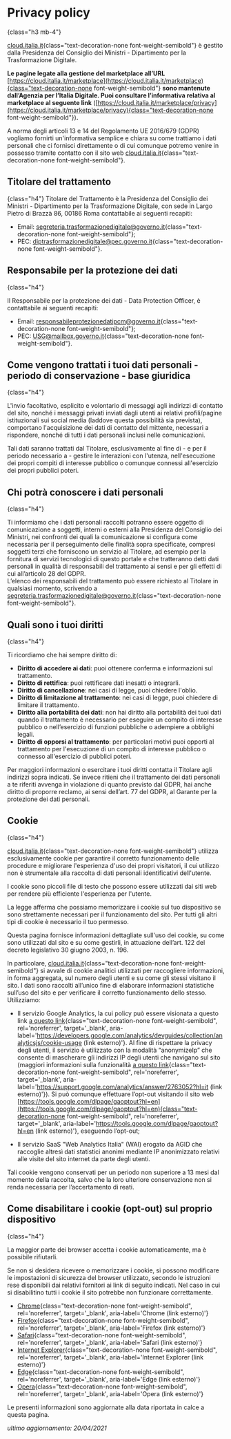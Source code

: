 # Privacy policy
{class="h3 mb-4"}

[cloud.italia.it](https://cloud.italia.it/){class="text-decoration-none font-weight-semibold"} è gestito dalla Presidenza del Consiglio dei Ministri - Dipartimento per la Trasformazione Digitale.

**Le pagine legate alla gestione del marketplace all’URL** 
[https://cloud.italia.it/marketplace](https://cloud.italia.it/marketplace){class="text-decoration-none font-weight-semibold"}
**sono mantenute dall’Agenzia per l’Italia Digitale. Puoi consultare l’informativa relativa al marketplace al seguente link** 
([https://cloud.italia.it/marketplace/privacy](https://cloud.italia.it/marketplace/privacy){class="text-decoration-none font-weight-semibold"})**.**

A norma degli articoli 13 e 14 del Regolamento UE 2016/679 (GDPR) vogliamo fornirti un'informativa semplice e chiara su come trattiamo i dati personali 
che ci fornisci direttamente o di cui comunque potremo venire in possesso tramite contatto con il sito web
[cloud.italia.it](https://cloud.italia.it/){class="text-decoration-none font-weight-semibold"}.

## Titolare del trattamento
{class="h4"}
Titolare del Trattamento è la Presidenza del Consiglio dei Ministri - Dipartimento per la Trasformazione Digitale, con sede in Largo Pietro di Brazzà 86, 00186 Roma
contattabile ai seguenti recapiti:
- Email: [segreteria.trasformazionedigitale@governo.it](mailto:segreteria.trasformazionedigitale@governo.it){class="text-decoration-none font-weight-semibold"};
- PEC: [diptrasformazionedigitale@pec.governo.it](mailto:diptrasformazionedigitale@pec.governo.it){class="text-decoration-none font-weight-semibold"}.

## Responsabile per la protezione dei dati
{class="h4"}

Il Responsabile per la protezione dei dati - Data Protection Officer, è contattabile ai seguenti recapiti:
- Email: [responsabileprotezionedatipcm@governo.it](mailto:responsabileprotezionedatipcm@governo.it){class="text-decoration-none font-weight-semibold"};
- PEC: [USG@mailbox.governo.it](mailto:USG@mailbox.governo.it){class="text-decoration-none font-weight-semibold"}.

## Come vengono trattati i tuoi dati personali - periodo di conservazione - base giuridica
{class="h4"}

L'invio facoltativo, esplicito e volontario di messaggi agli indirizzi di contatto del sito, nonché i messaggi privati inviati dagli utenti ai relativi profili/pagine istituzionali sui social media (laddove questa possibilità sia prevista), 
comportano l'acquisizione dei dati di contatto del mittente, necessari a rispondere, nonché di tutti i dati personali inclusi nelle comunicazioni.

Tali dati saranno trattati dal Titolare, esclusivamente al fine di - e per il periodo necessario a - gestire le interazioni con l'utenza, 
nell'esecuzione dei propri compiti di interesse pubblico o comunque connessi all'esercizio dei propri pubblici poteri.

## Chi potrà conoscere i dati personali
{class="h4"}

Ti informiamo che i dati personali raccolti potranno essere oggetto di comunicazione a soggetti, interni o esterni alla Presidenza del Consiglio dei Ministri, 
nei confronti dei quali la comunicazione si configura come necessaria per il perseguimento delle finalità sopra specificate, compresi soggetti terzi che forniscono un 
servizio al Titolare, ad esempio per la fornitura di servizi tecnologici di questo portale e che tratteranno detti dati personali in qualità di responsabili del 
trattamento ai sensi e per gli effetti di cui all’articolo 28 del GDPR.\
L’elenco dei responsabili del trattamento può essere richiesto al Titolare in qualsiasi momento, scrivendo a
[segreteria.trasformazionedigitale@governo.it](mailto:segreteria.trasformazionedigitale@governo.it){class="text-decoration-none font-weight-semibold"}.

## Quali sono i tuoi diritti
{class="h4"}

Ti ricordiamo che hai sempre diritto di:

- **Diritto di accedere ai dati**: puoi ottenere conferma e informazioni sul trattamento.
- **Diritto di rettifica**: puoi rettificare dati inesatti o integrarli.
- **Diritto di cancellazione**: nei casi di legge, puoi chiedere l'oblio.
- **Diritto di limitazione al trattamento**: nei casi di legge, puoi chiedere di limitare il trattamento.
- **Diritto alla portabilità dei dati**: non hai diritto alla portabilità dei tuoi dati quando il trattamento è necessario per eseguire un compito di interesse pubblico o nell’esercizio di funzioni pubbliche o adempiere a obblighi legali.
- **Diritto di opporsi al trattamento**: per particolari motivi puoi opporti al trattamento per l'esecuzione di un compito di interesse pubblico o connesso all'esercizio di pubblici poteri.

Per maggiori informazioni o esercitare i tuoi diritti contatta il Titolare agli indirizzi sopra indicati.
Se invece ritieni che il trattamento dei dati personali a te riferiti avvenga in violazione di quanto previsto dal GDPR, hai anche diritto di proporre reclamo, ai sensi dell’art. 77 del GDPR, al Garante per la protezione dei dati personali.

## Cookie
{class="h4"}

[cloud.italia.it](https://cloud.italia.it/){class="text-decoration-none font-weight-semibold"} utilizza esclusivamente cookie per garantire il corretto funzionamento delle procedure e migliorare l'esperienza d'uso dei propri visitatori, 
il cui utilizzo non è strumentale alla raccolta di dati personali identificativi dell'utente.

I cookie sono piccoli file di testo che possono essere utilizzati dai siti web per rendere più efficiente l'esperienza per l'utente.

La legge afferma che possiamo memorizzare i cookie sul tuo dispositivo se sono strettamente necessari per il funzionamento del sito. 
Per tutti gli altri tipi di cookie è necessario il tuo permesso.

Questa pagina fornisce informazioni dettagliate sull'uso dei cookie, su come sono utilizzati dal sito e su come gestirli, 
in attuazione dell’art. 122 del decreto legislativo 30 giugno 2003, n. 196.

In particolare, [cloud.italia.it](https://cloud.italia.it/){class="text-decoration-none font-weight-semibold"} si avvale di cookie analitici utilizzati per raccogliere informazioni, in forma aggregata, 
sul numero degli utenti e su come gli stessi visitano il sito. I dati sono raccolti all’unico fine di elaborare informazioni statistiche 
sull’uso del sito e per verificare il corretto funzionamento dello stesso. Utilizziamo:

- Il servizio Google Analytics, la cui policy può essere visionata a questo link [a questo link](https://developers.google.com/analytics/devguides/collection/analyticsjs/cookie-usage){class="text-decoration-none font-weight-semibold", rel='noreferrer', target='_blank', aria-label='https://developers.google.com/analytics/devguides/collection/analyticsjs/cookie-usage (link esterno)'}.
  Al fine di rispettare la privacy degli utenti, il servizio è utilizzato con la modalità “anonymizeIp” che consente di mascherare gli indirizzi IP degli utenti che navigano 
  sul sito (maggiori informazioni sulla funzionalità [a questo link](https://support.google.com/analytics/answer/2763052?hl=it){class="text-decoration-none font-weight-semibold", rel='noreferrer', target='_blank', aria-label='https://support.google.com/analytics/answer/2763052?hl=it (link esterno)'}). 
  Si può comunque effettuare l’opt-out visitando il sito web
  [https://tools.google.com/dlpage/gaoptout?hl=en](https://tools.google.com/dlpage/gaoptout?hl=en){class="text-decoration-none font-weight-semibold", rel='noreferrer', target='_blank', aria-label='https://tools.google.com/dlpage/gaoptout?hl=en (link esterno)'}, 
  eseguendo l’opt-out;

- Il servizio SaaS "Web Analytics Italia" (WAI) erogato da AGID che raccoglie altresì dati statistici anonimi mediante IP anonimizzato 
  relativi alle visite del sito internet da parte degli utenti.

Tali cookie vengono conservati per un periodo non superiore a 13 mesi dal momento della raccolta, salvo che la loro ulteriore conservazione 
non si renda necessaria per l’accertamento di reati.


## Come disabilitare i cookie (opt-out) sul proprio dispositivo
{class="h4"}

La maggior parte dei browser accetta i cookie automaticamente, ma è possibile rifiutarli.

Se non si desidera ricevere o memorizzare i cookie, si possono modificare le impostazioni di sicurezza del browser utilizzato, 
secondo le istruzioni rese disponibili dai relativi fornitori ai link di seguito indicati. 
Nel caso in cui si disabilitino tutti i cookie il sito potrebbe non funzionare correttamente.

- [Chrome](https://support.google.com/chrome/answer/95647?co=GENIE.Platform%3DDesktop&hl=it){class="text-decoration-none font-weight-semibold", rel='noreferrer', target='_blank', aria-label='Chrome (link esterno)'}
- [Firefox](https://support.mozilla.org/it/kb/protezione-antitracciamento-avanzata-firefox-desktop?redirectlocale=it&redirectslug=Attivare+e+disattivare+i+cookie){class="text-decoration-none font-weight-semibold", rel='noreferrer', target='_blank', aria-label='Firefox (link esterno)'}
- [Safari](https://support.apple.com/guide/safari/manage-cookies-and-website-data-sfri11471/mac){class="text-decoration-none font-weight-semibold", rel='noreferrer', target='_blank', aria-label='Safari (link esterno)'}
- [Internet Explorer](https://support.microsoft.com/it-it/help/17442/windows-internet-explorer-delete-manage-cookies){class="text-decoration-none font-weight-semibold", rel='noreferrer', target='_blank', aria-label='Internet Explorer (link esterno)'}
- [Edge](https://support.microsoft.com/it-it/help/4027947/microsoft-edge-delete-cookies){class="text-decoration-none font-weight-semibold", rel='noreferrer', target='_blank', aria-label='Edge (link esterno)'}
- [Opera](https://help.opera.com/en/latest/web-preferences/#cookies){class="text-decoration-none font-weight-semibold", rel='noreferrer', target='_blank', aria-label='Opera (link esterno)'}

Le presenti informazioni sono aggiornate alla data riportata in calce a questa pagina.

<p class="text-right"><em>ultimo aggiornamento: 20/04/2021</em></p>
